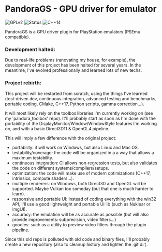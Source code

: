 # PandoraGS - GPU driver for emulator
![GPLv2](https://img.shields.io/badge/license-GPL2-blue.svg)
![Status](https://img.shields.io/badge/status-not_ready-red.svg)
![C++14](https://img.shields.io/badge/language-C++14-lightgrey.svg)

PandoraGS is a GPU driver plugin for PlayStation emulators (PSEmu compatible).

                   
### Development halted:
Due to real-life problems (renovating my house, for example), the development of this project has been halted for several years.
In the meantime, I've evolved professionally and learned lots of new techs. 

### Project rebirth:
This project will be restarted from scratch, using the things I've learned (test-driven dev, continuous integration, advanced testing and benchmarks, portable coding, CMake, C++17, Python scripts, gamma correction...).

It will most likely rely on the toolbox libraries I'm currently working on (see my 'pandora_toolbox' repo). It'll probably start as soon as I'm done with the portability of the DisplayMonitor/Window/WindowStyle features I'm working on, and with a basic Direct3D11 & OpenGL4 pipeline. 

This will imply a few difference with the original project:
* portability: it will work on Windows, but also Linux and Mac OS.
* testability/coverage: the code will be organized in a a way that allows a maximum testability.
* continuous integration: CI allows non-regression tests, but also validates the code on different systems/compilers/setups.
* optimization: the code will make use of modern optimizations (C++17, intrinsics, compute shaders...).
* multiple renderers: on Windows, both Direct3D and OpenGL will be supported. Maybe Vulkan too someday (but that one is much harder to learn).
* responsive and portable UI: instead of coding everything with the win32 API, I'll use a good lightweight and portable UI lib (such as Nuklear or ImgUI).
* accuracy: the emulation will be as accurate as possible (but will also provide improvements: subprecision, video filters...)
* goodies: such as a utility to preview video filters through the plugin pipeline.

Since this old repo is polluted with old code and binary files, I'll probably create a new repository (also to cleanup history and lighten the .git dir).
